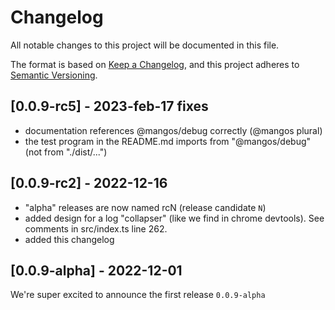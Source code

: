 # Changelog

All notable changes to this project will be documented in this file.

The format is based on [Keep a Changelog](https://keepachangelog.com/en/1.0.0/),
and this project adheres to [Semantic Versioning](https://semver.org/spec/v2.0.0.html).
## [0.0.9-rc5] - 2023-feb-17 fixes
  - documentation references @mangos/debug correctly (@mangos plural)
  - the test program in the README.md imports from "@mangos/debug" (not from "./dist/...")

## [0.0.9-rc2] - 2022-12-16

- "alpha" releases are now named rcN (release candidate `N`)
- added design for a log "collapser" (like we find in chrome devtools). See comments in src/index.ts line 262.
- added this changelog

## [0.0.9-alpha] - 2022-12-01

We're super excited to announce the first release `0.0.9-alpha`
